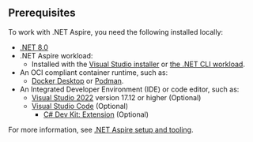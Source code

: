 ## Prerequisites

To work with .NET Aspire, you need the following installed locally:

- [.NET 8.0](https://dotnet.microsoft.com/download/dotnet/8.0)
- .NET Aspire workload:
  - Installed with the [Visual Studio installer](../fundamentals/setup-tooling.md?tabs=visual-studio#install-net-aspire) or [the .NET CLI workload](../fundamentals/setup-tooling.md?tabs=dotnet-cli#install-net-aspire).
- An OCI compliant container runtime, such as:
  - [Docker Desktop](https://www.docker.com/products/docker-desktop) or [Podman](https://podman.io/).
- An Integrated Developer Environment (IDE) or code editor, such as:
  - [Visual Studio 2022](https://visualstudio.microsoft.com/vs/) version 17.12 or higher (Optional)
  - [Visual Studio Code](https://code.visualstudio.com/) (Optional)
    - [C# Dev Kit: Extension](https://marketplace.visualstudio.com/items?itemName=ms-dotnettools.csdevkit) (Optional)

For more information, see [.NET Aspire setup and tooling](../fundamentals/setup-tooling.md).
